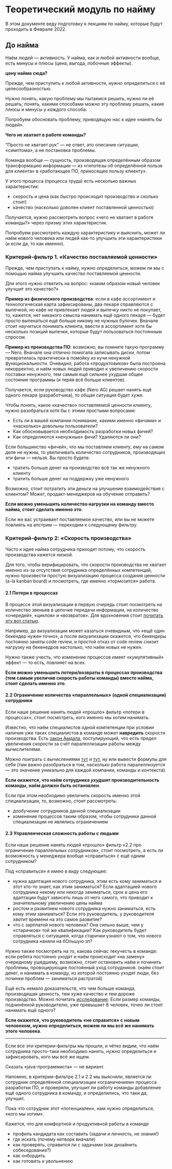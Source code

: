 # Теоретический модуль по найму

В этом документе веду подготовку к лекциям по найму, которые будут проходить в Феврале 2022.


## До найма

Наём людей — активность. У найма, как и любой активности вообще, есть минусы и плюсы (цена, выгода, побочные эффекты).

**цену найма сюда?**

Прежде, чем приступить к любой активности, нужно определиться с её целесообразностью.

Нужно понять, какую проблему мы пытаемся решить, нужно ли её решать; понять, какими способами можно эту проблему решать, какие плюсы и минусы у _каждого_ способа.

Попробуем обосновать проблему, приводящую нас к идее «нанять бы людей».

**Чего не хватает в работе команды?**

“Просто не хватает рук” — не ответ, это описание ситуации, «симптома», а не постановка проблемы.

Команда вообще — сущность, производящая определённым образом трансформацию информации — из «гипотезы об определённой пользе для клиента» в «работающее ПО, приносящее пользу клиенту».

У этого процесса (процесса труда) есть несколько важных характеристик:
- скорость и цена (как быстро происходит производство и сколько стоит)
- качество (насколько доволен клиент поставленной ценностью)

Получается, нужно рассмотреть вопрос «чего не хватает в работе команды?» через призму этих характеристик.

Попробуем рассмотреть каждую характеристику и выяснить, может ли наём нового человека или людей как-то улучшить эти характеристики (и если да, то как именно).

### Критерий-фильтр 1. «Качество поставляемой ценности»

Прежде, чем приступать к найму, нужно определиться, можем ли мы с помощью найма улучшить качество поставляемой ценности.

Для этого нужно ответить на вопрос: «каким образом новый человек улучшит это качество?»

**Пример из физического производства**: если в кафе ассортимент и технологическая карта зафиксированы, два пекаря справляются с выпечкой, но кафе не привлекает людей и выпечку никто не покупает, то, кажется, нет никакого смысла нанимать ещё одного пекаря — будет просто выпекаться ещё больше никому не нужных булочек. Вначале стоит научиться понимать клиента, ввести в ассортимент хотя бы несколько позиций выпечки, которые будут пользоваться постоянным спросом.

**Пример из производства ПО**: возможно, вы помните такую программу — Nero. Вначале она отлично помогала записывать диски, потом превратилась практически в помойку из кучи ненужной функциональности. Очевидно, работа «продуктовиков» была построена некорректно, и наём новых людей приводил к увеличению скорости поставки ненужного, тем самым ещё сильнее ухудшая общее состояние программы (и теряя всё больше клиентов).

Получается, если руководство кафе (Nero AG) решает нанять ещё одного пекаря (разработчика), то общая ситуация будет хуже.

Чтобы понять, какое «качество» поставляемой ценности клиенту, нужно разобраться хотя бы с этими простыми вопросами:
- Есть ли в вашей компании понимание, какими именно «фичами» и «насколько» довольны пользователи?
- Как обосновывается необходимость разработки новых фичей?
- Как определяются «ненужные» фичи? Удаляются ли они?

Если большинство «фичей», что мы поставляем клиенту, ему на самом деле не нужны, то увеличивать количество сотрудников, производящих эти фичи — нельзя. Вы просто будете:
- тратить больше денег на производство всё так же ненужного клиенту
- тратить больше денег на поддержку уже ненужного

Возможно, стоит потратить эти деньги на улучшение взаимодействия с клиентом? Может, продакт-менеджеров на обучение отправить?

**Если можно уменьшить количество нагрузки на команду вместо найма, стоит сделать именно это**.

Если же вас устраивает поставляемое качество, или вы _не_ можете повлиять на апстрим — переходим к следующему фильтру.

### Критерий-фильтр 2: «Скорость производства»

Часто к идее найма сотрудника приходят потому, что скорость производства кажется низкой.

Для того, чтобы верифицировать, что скорости производства не хватает именно из-за отсутствия сотрудника определённых компетенций, нужно произвести простую визуализацию процесса создания ценности (a-la kanban board) и посмотреть, где именно «тормозится» работа.

#### 2.1 Потери в процессах

В процессе этой визуализации в первую очередь стоит посмотреть на количество звеньев в цепочке передачи информации, на количество «очередей», «циклов» и «возвратов». Для вдохновения стоит [почитать эту вот статью](https://www.industriallogic.com/blog/faster-and-more-predictable/).

Например, до визуализации может казаться очевидным, что «ещё один бекендер нужен точно», а после визуализации окажется, что бекендеры постоянно заняты code review, и простой отказ от code review снизит нагрузку на бекенедров настолько, что наём новых не нужен.

Нужно также учесть, что изменение процессов имеет «кумулятивный» эффект — то есть, повлияет на всех.

**Если можно уменьшить потери/возвраты в процессах производства (тем самым увеличив скорость работы команды) вместо найма, стоит сделать именно это**.

#### 2.2 Ограничение количества «параллельных» (одной специализации) сотрудники

Если наше решение нанять людей «прошло» фильтр «потери в процессах», стоит посмотреть, кого именно мы хотим нанимать.

Известно, что наём специалистов одной компетенции при условии наличия уже таких специалистов в команде может **навредить** скорости производства. Есть [закон Амдала](https://ru.wikipedia.org/wiki/Закон_Амдала), постулирующий, что есть предел увеличения скорости за счёт паралеллизации работы между вычислителями.

Можно поиграть с вычислениями [тут](https://getsturdy.com/blog/2021-11-29-scaling-teams) и [тут](https://observablehq.com/@troymagennis/how-much-improvement-do-i-get-by-adding-more-teams-or-people), ну или вывести формулы для себя (там важно разобраться в том, насколько работа паралеллизуется — это значение уникально для каждой компании, команды и контекста).

**Если окажется, что наём сотрудника _ухудшит_ производительность команды, наём должен быть остановлен**.

Если при этом необходимо увеличить скорость именно этой специализации, то, возможно, стоит рассмотреть:
- _дообучение_ сотрудников данной специализации
- изменение процессов таким образом, чтобы сотрудники данной специализации не являлись ограничением

#### 2.3 Управленческая сложность работы с людьми

Если наше решение нанять людей «прошло» фильтр «2.2 про ограничение параллельных сотрудников», стоит посмотреть, а есть ли возможность у менеджера вообще «справиться» с ещё одним сотрудником?

Под «справиться» я имею в виду следующее:
- нужна адаптация нового сотрудника, этим есть кому заниматься и этот кто-то знает, как этим заниматься? Если адаптацией нового сотрудника некому или некогда заниматься, срок и цена его адаптации будут зависеть лишь от него самого, что приводит к значительному увеличению цены найма
- ростом и развитием нового сотрудника нужно заниматься, есть кому этим заниматься? Если это руководитель, у руководителя _хватит_ времени на это самое развитие?
- что с зарплатой нового человека? Она сильно выше, чем у «старичков» той же квалификации? Как руководитель будет справляться с ситуацией, когда старички узнают о том, что нового сотрудника наняли на бОльшую зп?

Нужно также посмотреть на то, какова сейчас текучесть в команде: если ребята постоянно уходят и наём происходит «на замену» очередному ушедшему, возможно, стоит остановить наём и починить проблемы, провоцирующие постоянный уход сотрудников. (наём стоит денег, и нанимать в команду, из которой постоянно уходят люди, без починки проблем — заниматься растратой)

Ещё есть немало доказательств, что чем больше команда, производящая ценность, тем хуже качество и тем дороже производство. Можно почитать [исследование](https://www.qsm.com/blog/2012/part-ii-small-teams-deliver-lower-cost-higher-quality). Если размер команды, подчинённой руководителю, уже превышает 8 человек, точно ли стоит нанимать ещё одного?

**Если окажется, что руководитель «не справится» с новым человеком, нужно определиться, можем ли мы всё же нанимать этого человека**.

---

Если все эти критерии-фильтры мы прошли, и чётко видим, что наём сотрудника просто-таки необходимо нанять, нужно определиться и зафиксировать, кого мы всё же ищем.

Сказать «java-программиста» — не вариант.

Напомню, в критерии-фильтре 2.1 и 2.2 мы выясняли, является ли сотрудник определённой специализации «ограничением» процесса разработки ПО, и проверяли, улучшит ли работу команды добавление ещё одного сотрудника в команду, и определились, что таки да, улучшит.

Пока что сотрудник этот «потенциален», нам нужно определиться, «кого мы хотим».

Кажется, что для комфортной и продуктивной работы в команде 

- профиль кандидата как составить (задачи и личность, не знания!)
- где искать (почему нетворк вначале)
- как проверять, справится ли с задачами (как дизайнить собеседование?)
- как онбордить
- как готовить к увольнению

